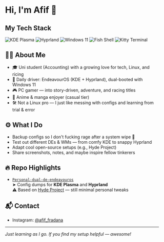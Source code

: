 # Hi, I'm Afif 👋

## My Tech Stack
![KDE Plasma](https://img.shields.io/badge/Desktop-KDE_Plasma-0078D4?style=for-the-badge&logo=kde&logoColor=white)
![Hyprland](https://img.shields.io/badge/WM-Hyprland-282C34?style=for-the-badge&logo=Hyprland&logoColor=white)
![Windows 11](https://img.shields.io/badge/OS-Windows_11-0078D4?style=for-the-badge&logo=windows&logoColor=white)
![Fish Shell](https://img.shields.io/badge/Shell-Fish-0078D4?style=for-the-badge&logo=fish&logoColor=white)
![Kitty Terminal](https://img.shields.io/badge/Terminal-Kitty-1A1A1A?style=for-the-badge&logo=kitty&logoColor=white)

## 👨‍💻 About Me

- 🎓 Uni student (Accounting) with a growing love for tech, Linux, and ricing
- 🐧 Daily driver: EndeavourOS (KDE + Hyprland), dual-booted with Windows 11
- 🎮 PC gamer — into story-driven, adventure, and racing titles
- 🌸 Anime & manga enjoyer (casual tier)
- 🛠️ Not a Linux pro — I just like messing with configs and learning from trial & error

## ⚙️ What I Do

- Backup configs so I don't fucking rage after a system wipe 🧼
- Test out different DEs & WMs — from comfy KDE to snappy Hyprland
- Adapt cool open-source setups (e.g., Hyde Project)
- Share screenshots, notes, and maybe inspire fellow tinkerers

## 🔥 Repo Highlights

- [`Personal-dual-de-endeavouros`](https://github.com/afif25fradana/Personal-dual-de-endeavouros)  
  ➤ Config dumps for **KDE Plasma** and **Hyprland**  
  ⚠️ Based on [Hyde Project](https://github.com/Hyde-project/hyde) — still minimal personal tweaks

## 📬 Contact

- Instagram: [@afif_fradana](https://www.instagram.com/afif_fradana/)

---

_Just learning as I go. If you find my setup helpful — awesome!_
